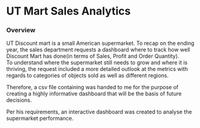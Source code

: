 # UT Mart Sales Analytics

###  Overview 

UT Discount mart is a small American supermarket.
To recap on the ending year, the sales department requests a dashboard where to track how well Discount Mart has done(in terms of Sales, Profit and Order Quantity).  
To understand where the supermarket still needs to grow and where it is thriving, the request included a more detailed outlook at the metrics with regards to categories of objects sold as well as different regions.  

Therefore, a csv file containing was handed to me for the purpose of creating a highly informative dashboard that will be the basis of future decisions.

Per his requirements, an interactive dashboard was created to analyse the supermarket performance.   

